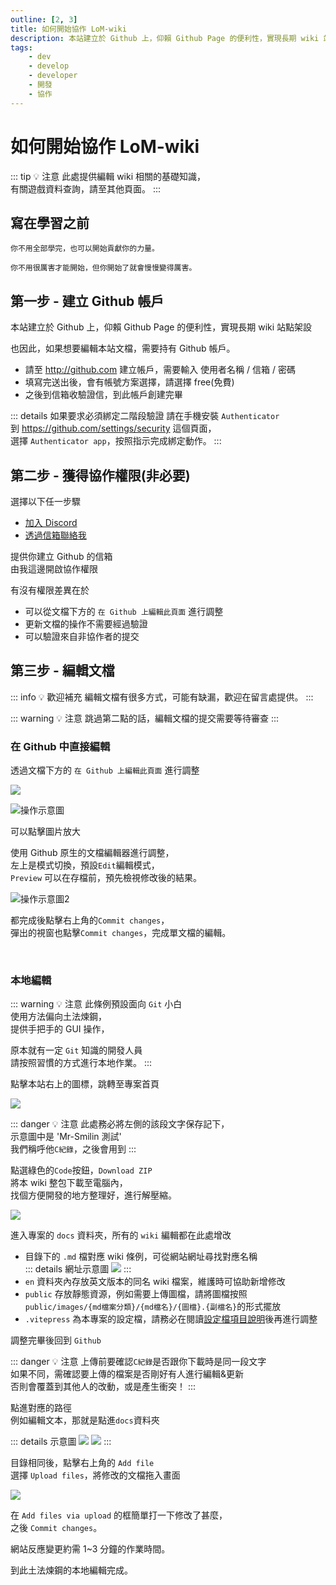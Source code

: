 ```yaml
---
outline: [2, 3]
title: 如何開始協作 LoM-wiki
description: 本站建立於 Github 上，仰賴 Github Page 的便利性，實現長期 wiki 站點架設；也因此，如果想要編輯本站文檔，需要持有Github 帳戶。
tags:
    - dev
    - develop
    - developer
    - 開發
    - 協作
---
```


# 如何開始協作 LoM-wiki

::: tip 💡 注意
此處提供編輯 wiki 相關的基礎知識，  
有關遊戲資料查詢，請至其他頁面。
:::

## 寫在學習之前

```
你不用全部學完，也可以開始貢獻你的力量。

你不用很厲害才能開始，但你開始了就會慢慢變得厲害。
```

## 第一步 - 建立 Github 帳戶

本站建立於 Github 上，仰賴 Github Page 的便利性，實現長期 wiki 站點架設

也因此，如果想要編輯本站文檔，需要持有 Github 帳戶。

-   請至 http://github.com 建立帳戶，需要輸入 使用者名稱 / 信箱 / 密碼
-   填寫完送出後，會有帳號方案選擇，請選擇 free(免費)
-   之後到信箱收驗證信，到此帳戶創建完畢

::: details 如果要求必須綁定二階段驗證
請在手機安裝 `Authenticator`  
到 https://github.com/settings/security 這個頁面，  
選擇 `Authenticator app`，按照指示完成綁定動作。
:::

## 第二步 - 獲得協作權限(非必要)

選擇以下任一步驟

-   [加入 Discord](https://discord.gg/P4kePy6qmc)
-   [透過信箱聯絡我](mailto:legendofmortal.wiki@gmail.com)

提供你建立 Github 的信箱  
由我這邊開啟協作權限

有沒有權限差異在於

-   可以從文檔下方的 `在 Github 上編輯此頁面` 進行調整
-   更新文檔的操作不需要經過驗證
-   可以驗證來自非協作者的提交

## 第三步 - 編輯文檔

::: info 💡 歡迎補充
編輯文檔有很多方式，可能有缺漏，歡迎在留言處提供。
:::

::: warning 💡 注意
跳過第二點的話，編輯文檔的提交需要等待審查
:::

### 在 Github 中直接編輯

透過文檔下方的 `在 Github 上編輯此頁面` 進行調整

![](/images/develop/1-start/01.jpg)

![操作示意圖](/images/develop/1-start/02.jpg)

可以點擊圖片放大

使用 Github 原生的文檔編輯器進行調整，  
左上是模式切換，預設`Edit`編輯模式，  
`Preview` 可以在存檔前，預先檢視修改後的結果。

![操作示意圖2](/images/develop/1-start/03.jpg)

都完成後點擊右上角的`Commit changes`，  
彈出的視窗也點擊`Commit changes`，完成單文檔的編輯。

<br>

### 本地編輯

::: warning 💡 注意
此條例預設面向 `Git` 小白  
使用方法偏向土法煉鋼，  
提供手把手的 GUI 操作，

原本就有一定 `Git` 知識的開發人員  
請按照習慣的方式進行本地作業。
:::

點擊本站右上的圖標，跳轉至專案首頁

![](/images/develop/1-start/04.jpg)

::: danger 💡 注意
此處務必將左側的該段文字保存記下，  
示意圖中是 'Mr-Smilin 測試'  
我們稱呼他`C紀錄`，之後會用到
:::

點選綠色的`Code`按鈕，`Download ZIP`  
將本 wiki 整包下載至電腦內，  
找個方便開發的地方整理好，進行解壓縮。

![](/images/develop/1-start/05.jpg)

進入專案的 `docs` 資料夾，所有的 `wiki` 編輯都在此處增改

-   目錄下的 `.md` 檔對應 wiki 條例，可從網站網址尋找對應名稱  
    ::: details 網址示意圖
    ![](/images/develop/1-start/06.jpg)
    :::
-   `en` 資料夾內存放英文版本的同名 wiki 檔案，維護時可協助新增修改
-   `public` 存放靜態資源，例如需要上傳圖檔，請將圖檔按照 `public/images/{md檔案分類}/{md檔名}/{圖檔}.{副檔名}`的形式擺放
-   `.vitepress` 為本專案的設定檔，請務必在閱讀[設定檔項目說明](/develop/2-vitepress)後再進行調整

調整完畢後回到 `Github`

::: danger 💡 注意
上傳前要確認`C紀錄`是否跟你下載時是同一段文字  
如果不同，需確認要上傳的檔案是否剛好有人進行編輯&更新  
否則會覆蓋到其他人的改動，或是產生衝突！
:::

點進對應的路徑  
例如編輯文本，那就是點進`docs`資料夾

::: details 示意圖
![](/images/develop/1-start/07.jpg)
![](/images/develop/1-start/08.jpg)
:::

目錄相同後，點擊右上角的 `Add file`  
選擇 `Upload files`，將修改的文檔拖入畫面

![](/images/develop/1-start/08.jpg)

在 `Add files via upload` 的框簡單打一下修改了甚麼，  
之後 `Commit changes`。

網站反應變更約需 1~3 分鐘的作業時間。

到此土法煉鋼的本地編輯完成。
